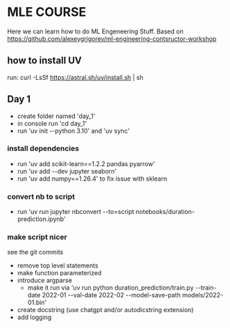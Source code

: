 # MLE COURSE 

Here we can learn how to do ML Engeneering Stuff.
Based on https://github.com/alexeygrigorev/ml-engineering-contsructor-workshop 

## how to install UV 
run: curl -LsSf https://astral.sh/uv/install.sh | sh

## Day 1

- create folder named 'day_1'
- in console run 'cd day_1'
- run 'uv init --python 3.10' and 'uv sync'

### install dependencies
- run 'uv add scikit-learn==1.2.2 pandas pyarrow'
- run 'uv add --dev jupyter seaborn'
- run 'uv add numpy==1.26.4' to fix issue with sklearn

### convert nb to script
- run 'uv run jupyter nbconvert --to=script notebooks/duration-prediction.ipynb'

### make script nicer
see the git commits
- remove top level statements
- make function parameterized
- introduce argparse 
    - make it run via 'uv run python duration_prediction/train.py --train-date 2022-01 --val-date 2022-02 --model-save-path models/2022-01.bin'
- create docstring (use chatgpt and/or autodicstring extension)
- add logging